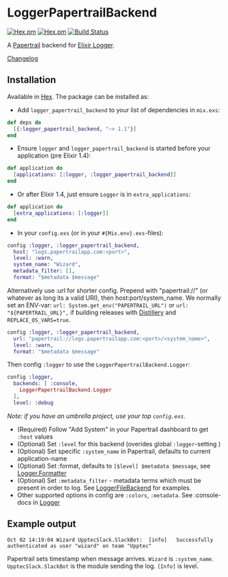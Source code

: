 # LoggerPapertrailBackend

[![Hex.pm](https://img.shields.io/hexpm/v/logger_papertrail_backend.svg?maxAge=2592000)](https://hex.pm/packages/logger_papertrail_backend)
[![Hex.pm](https://img.shields.io/hexpm/dt/logger_papertrail_backend.svg)](https://hex.pm/packages/logger_papertrail_backend)
[![Build Status](https://travis-ci.org/larskrantz/logger_papertrail_backend.svg?branch=master)](https://travis-ci.org/larskrantz/logger_papertrail_backend)

A [Papertrail](https://papertrailapp.com) backend for [Elixir Logger](http://elixir-lang.org/docs/stable/logger/Logger.html).

[Changelog](CHANGELOG.md)

## Installation

Available in [Hex](https://hex.pm/packages/logger_papertrail_backend). The package can be installed as:

* Add `logger_papertrail_backend` to your list of dependencies in `mix.exs`:

```elixir
def deps do
  [{:logger_papertrail_backend, "~> 1.1"}]
end
```

* Ensure `logger` and `logger_papertrail_backend` is started before your application (pre Elixir 1.4):

```elixir
def application do
  [applications: [:logger, :logger_papertrail_backend]]
end
```

* Or after Elixir 1.4, just ensure `Logger` is in `extra_applications`:

```elixir
def application do
  [extra_applications: [:logger]]
end
```

* In your `config.exs` (or in your `#{Mix.env}.exs`-files):

```elixir
config :logger, :logger_papertrail_backend,
  host: "logs.papertrailapp.com:<port>",
  level: :warn,
  system_name: "Wizard",
  metadata_filter: [],
  format: "$metadata $message"
```

  Alternatively use :url for shorter config.
  Prepend with "papertrail://" (or whatever as long its a valid URI), then host:port/system_name. We normally set an ENV-var: `url: System.get_env("PAPERTRAIL_URL")` or `url: "${PAPERTRAIL_URL}",` if building releases with [Distillery](https://github.com/bitwalker/distillery) and `REPLACE_OS_VARS=true`.

```elixir
config :logger, :logger_papertrail_backend,
  url: "papertrail://logs.papertrailapp.com:<port>/<system_name>",
  level: :warn,
  format: "$metadata $message"
```

  Then config `:logger` to use the `LoggerPapertrailBackend.Logger`:

```elixir
config :logger,
  backends: [ :console,
    LoggerPapertrailBackend.Logger
  ],
  level: :debug
```

  _Note: if you have an umbrella project, use your top `config.exs`._

* (Required) Follow "Add System" in your Papertrail dashboard to get `:host` values
* (Optional) Set `:level` for this backend (overides global `:logger`-setting )
* (Optional) Set specific `:system_name` in Papertrail, defaults to current application-name
* (Optional) Set :format, defaults to `[$level] $metadata $message`, see [Logger.Formatter](https://hexdocs.pm/logger/Logger.Formatter.html#content)
* (Optional) Set `:metadata_filter` - metadata terms which must be present in order to log. See [LoggerFileBackend](https://github.com/onkel-dirtus/logger_file_backend#filtering-specific-metadata-terms) for examples.
* Other supported options in config are `:colors`, `:metadata`. See :console-docs in [Logger](https://hexdocs.pm/logger/Logger.html#module-console-backend)

## Example output

`Oct 02 14:19:04 Wizard UpptecSlack.SlackBot:  [info]   Successfully authenticated as user "wizard" on team "Upptec"`

Papertrail sets timestamp when message arrives. `Wizard` is `:system_name`. `UpptecSlack.SlackBot` is the module sending the log. `[Info]` is level.
